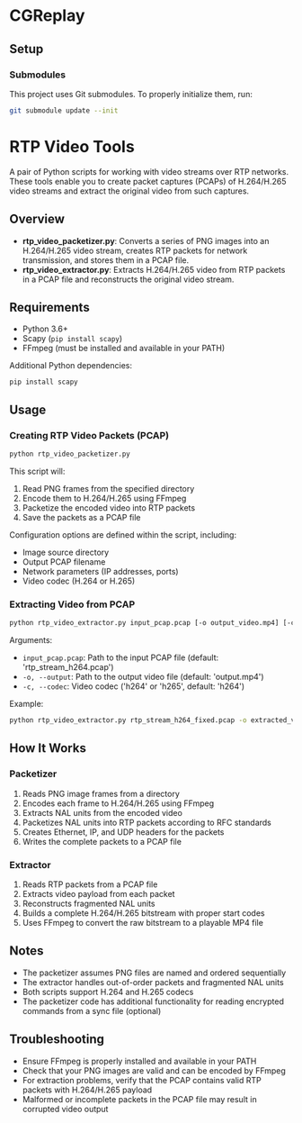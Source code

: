 # CGReplay

## Setup

### Submodules
This project uses Git submodules. To properly initialize them, run:

```bash
git submodule update --init
```

# RTP Video Tools

A pair of Python scripts for working with video streams over RTP networks. These tools enable you to create packet captures (PCAPs) of H.264/H.265 video streams and extract the original video from such captures.

## Overview

- **rtp_video_packetizer.py**: Converts a series of PNG images into an H.264/H.265 video stream, creates RTP packets for network transmission, and stores them in a PCAP file.
- **rtp_video_extractor.py**: Extracts H.264/H.265 video from RTP packets in a PCAP file and reconstructs the original video stream.

## Requirements

- Python 3.6+
- Scapy (`pip install scapy`)
- FFmpeg (must be installed and available in your PATH)

Additional Python dependencies:
```
pip install scapy
```

## Usage

### Creating RTP Video Packets (PCAP)

```bash
python rtp_video_packetizer.py
```

This script will:
1. Read PNG frames from the specified directory
2. Encode them to H.264/H.265 using FFmpeg
3. Packetize the encoded video into RTP packets
4. Save the packets as a PCAP file

Configuration options are defined within the script, including:
- Image source directory
- Output PCAP filename
- Network parameters (IP addresses, ports)
- Video codec (H.264 or H.265)

### Extracting Video from PCAP

```bash
python rtp_video_extractor.py input_pcap.pcap [-o output_video.mp4] [-c codec]
```

Arguments:
- `input_pcap.pcap`: Path to the input PCAP file (default: 'rtp_stream_h264.pcap')
- `-o, --output`: Path to the output video file (default: 'output.mp4')
- `-c, --codec`: Video codec ('h264' or 'h265', default: 'h264')

Example:
```bash
python rtp_video_extractor.py rtp_stream_h264_fixed.pcap -o extracted_video.mp4 -c h264
```

## How It Works

### Packetizer
1. Reads PNG image frames from a directory
2. Encodes each frame to H.264/H.265 using FFmpeg
3. Extracts NAL units from the encoded video
4. Packetizes NAL units into RTP packets according to RFC standards
5. Creates Ethernet, IP, and UDP headers for the packets
6. Writes the complete packets to a PCAP file

### Extractor
1. Reads RTP packets from a PCAP file
2. Extracts video payload from each packet
3. Reconstructs fragmented NAL units
4. Builds a complete H.264/H.265 bitstream with proper start codes
5. Uses FFmpeg to convert the raw bitstream to a playable MP4 file

## Notes

- The packetizer assumes PNG files are named and ordered sequentially
- The extractor handles out-of-order packets and fragmented NAL units
- Both scripts support H.264 and H.265 codecs
- The packetizer code has additional functionality for reading encrypted commands from a sync file (optional)

## Troubleshooting

- Ensure FFmpeg is properly installed and available in your PATH
- Check that your PNG images are valid and can be encoded by FFmpeg
- For extraction problems, verify that the PCAP contains valid RTP packets with H.264/H.265 payload
- Malformed or incomplete packets in the PCAP file may result in corrupted video output